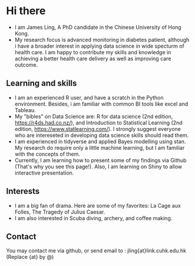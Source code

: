 # Hi there 
- I am James Ling, A PhD candidate in the Chinese University of Hong Kong.
- My research focus is advanced monitoring in diabetes patient, although i have a broader interest in applying data science
in wide specturm of health care. I am happy to contribute my skills and knowledge in achieving a better health care delivery
as well as improving care outcome.

## Learning and skills
- I am an experienced R user, and have a scratch in the Python environment. Besides, i am familiar with common BI tools like excel and Tableau.
- My "bibles" on Data Science are: R for data science (2nd edition, https://r4ds.had.co.nz/), and Introduction to Statistical Learning (2nd edition,
https://www.statlearning.com/). I strongly suggest everyone who are intereseted in developing data science skills should read them.
- I am experienced in tidyverse and applied Bayes modelling using stan. My research do require only a little machine learning, but I am familiar
with the concepts of them.
- Currently, I am learning how to present some of my findings via Github (That's why you see this page!). Also, I am learning on Shiny to 
allow interactive presentation.

## Interests
- I am a big fan of drama. Here are some of my favorites: La Cage aux Folles, The Tragedy of Julius Caesar.
- I am also interested in Scuba diving, archery, and coffee making.

## Contact
You may contact me via github, or send email to : jling{at}link.cuhk.edu.hk (Replace {at} by @)


<!--
**jlforgit/jlforgit** is a ✨ _special_ ✨ repository because its `README.md` (this file) appears on your GitHub profile.
-->
